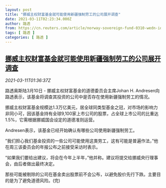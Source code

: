 ```yaml
---
layout: post
title: "挪威主权财富基金就可能使用新疆强制劳工的公司展开调查"
date: 2021-03-11T02:23:34.000Z
author: 路透
from: https://cn.reuters.com/article/norway-sovereign-fund-0310-wedn-idCNKBS2B305S
tags: [ 路透 ]
categories: [ 路透 ]
---
```

<!--1615429414000-->
[挪威主权财富基金就可能使用新疆强制劳工的公司展开调查](https://cn.reuters.com/article/norway-sovereign-fund-0310-wedn-idCNKBS2B305S)
------

<div>
<div><i>2021-03-11T01:36:37Z</i></div><p>路透奥斯陆3月10日 - 挪威主权财富基金的道德委员会主席Johan H. Andresen向路透表示，该基金将调查其投资的公司中是否存在使用新疆强制劳工的情况。</p><p>挪威主权财富基金规模达1.3万亿美元，居全球同类型基金之冠，对市场的影响力非同小可，因该基金持有全球9,100家上市公司的股票，占全球上市公司的比重达1.5%，它需根据挪威国会设定的道德准则运营。</p><p>Andresen表示，该基金已经开始确认有哪些公司使用新疆强制劳工。</p><p>”我们担心我们基金投资的一些公司可能使用这类劳工，这有可能是普遍作法，”他在周三该委员会的年报公布之前接受采访时表示。</p><p>“如果我们要给出建议，将会在今年上半年，”他并称。建议将提交给挪威央行理事会，由后者做出最终决定。</p><p>那些可能被剔除的公司在基金卖出股票前不会公布，以避免股价先行下跌。主要目的是为了避免道德风险。(完)</p>
</div>
